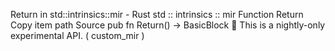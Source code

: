 Return in std::intrinsics::mir - Rust
std
::
intrinsics
::
mir
Function
Return
Copy item path
Source
pub fn Return() ->
BasicBlock
🔬
This is a nightly-only experimental API. (
custom_mir
)